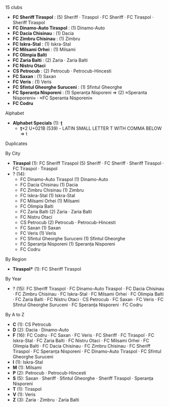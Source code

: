 15 clubs

- **FC Sheriff Tiraspol** : (5) Sheriff · Tiraspol · FC Sheriff · FC Tiraspol · Sheriff Tiraspol
- **FC Dinamo-Auto Tiraspol** : (1) Dinamo-Auto
- **FC Dacia Chisinau** : (1) Dacia
- **FC Zimbru Chisinau** : (1) Zimbru
- **FC Iskra-Stal** : (1) Iskra-Stal
- **FC Milsami Orhei** : (1) Milsami
- **FC Olimpia Balti**
- **FC Zaria Balti** : (2) Zaria · Zaria Balti
- **FC Nistru Otaci**
- **CS Petrocub** : (2) Petrocub · Petrocub-Hincesti
- **FC Saxan** : (1) Saxan
- **FC Veris** : (1) Veris
- **FC Sfintul Gheorghe Suruceni** : (1) Sfintul Gheorghe
- **FC Speranța Nisporeni** : (1) Speranța Nisporeni ⇒ (2) ≈Speranta Nisporeni≈ · ≈FC Speranta Nisporeni≈
- **FC Codru**




Alphabet

- **Alphabet Specials** (1):  **ț** 
  - **ț**×2 U+021B (539) - LATIN SMALL LETTER T WITH COMMA BELOW ⇒ t




Duplicates





By City

- **Tiraspol** (1): FC Sheriff Tiraspol  (5) Sheriff · FC Sheriff · Sheriff Tiraspol · FC Tiraspol · Tiraspol
- ? (14): 
  - FC Dinamo-Auto Tiraspol  (1) Dinamo-Auto
  - FC Dacia Chisinau  (1) Dacia
  - FC Zimbru Chisinau  (1) Zimbru
  - FC Iskra-Stal  (1) Iskra-Stal
  - FC Milsami Orhei  (1) Milsami
  - FC Olimpia Balti 
  - FC Zaria Balti  (2) Zaria · Zaria Balti
  - FC Nistru Otaci 
  - CS Petrocub  (2) Petrocub · Petrocub-Hincesti
  - FC Saxan  (1) Saxan
  - FC Veris  (1) Veris
  - FC Sfintul Gheorghe Suruceni  (1) Sfintul Gheorghe
  - FC Speranța Nisporeni  (1) Speranța Nisporeni
  - FC Codru 




By Region

- **Tiraspol†** (1):   FC Sheriff Tiraspol




By Year

- ? (15):   FC Sheriff Tiraspol · FC Dinamo-Auto Tiraspol · FC Dacia Chisinau · FC Zimbru Chisinau · FC Iskra-Stal · FC Milsami Orhei · FC Olimpia Balti · FC Zaria Balti · FC Nistru Otaci · CS Petrocub · FC Saxan · FC Veris · FC Sfintul Gheorghe Suruceni · FC Speranța Nisporeni · FC Codru






By A to Z

- **C** (1): CS Petrocub
- **D** (2): Dacia · Dinamo-Auto
- **F** (16): FC Codru · FC Saxan · FC Veris · FC Sheriff · FC Tiraspol · FC Iskra-Stal · FC Zaria Balti · FC Nistru Otaci · FC Milsami Orhei · FC Olimpia Balti · FC Dacia Chisinau · FC Zimbru Chisinau · FC Sheriff Tiraspol · FC Speranța Nisporeni · FC Dinamo-Auto Tiraspol · FC Sfintul Gheorghe Suruceni
- **I** (1): Iskra-Stal
- **M** (1): Milsami
- **P** (2): Petrocub · Petrocub-Hincesti
- **S** (5): Saxan · Sheriff · Sfintul Gheorghe · Sheriff Tiraspol · Speranța Nisporeni
- **T** (1): Tiraspol
- **V** (1): Veris
- **Z** (3): Zaria · Zimbru · Zaria Balti




